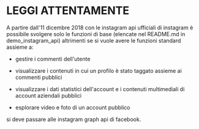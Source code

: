 # LEGGI ATTENTAMENTE

A partire dall'11 dicembre 2018 con le instagram api ufficiali di instagram è possibile svolgere solo le funzioni di base (elencate nel README.md in demo_instagram_api) altrimenti se si vuole avere le funzioni standard assieme a:

* gestire i commenti dell'utente

* visualizzare i contenuti in cui un profilo è stato taggato assieme ai commenti pubblici

* visualizzare i dati statistici dell'account e i contenuti multimediali di account aziendali pubblici

* esplorare video e foto di un account pubblico

si deve passare alle instagram graph api di facebook.